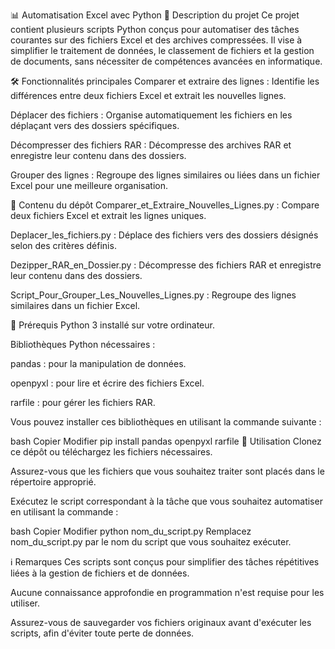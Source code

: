 📊 Automatisation Excel avec Python
🧾 Description du projet
Ce projet contient plusieurs scripts Python conçus pour automatiser des tâches courantes sur des fichiers Excel et des archives compressées. Il vise à simplifier le traitement de données, le classement de fichiers et la gestion de documents, sans nécessiter de compétences avancées en informatique.

🛠️ Fonctionnalités principales
Comparer et extraire des lignes : Identifie les différences entre deux fichiers Excel et extrait les nouvelles lignes.

Déplacer des fichiers : Organise automatiquement les fichiers en les déplaçant vers des dossiers spécifiques.

Décompresser des fichiers RAR : Décompresse des archives RAR et enregistre leur contenu dans des dossiers.

Grouper des lignes : Regroupe des lignes similaires ou liées dans un fichier Excel pour une meilleure organisation.

📂 Contenu du dépôt
Comparer_et_Extraire_Nouvelles_Lignes.py : Compare deux fichiers Excel et extrait les lignes uniques.

Deplacer_les_fichiers.py : Déplace des fichiers vers des dossiers désignés selon des critères définis.

Dezipper_RAR_en_Dossier.py : Décompresse des fichiers RAR et enregistre leur contenu dans des dossiers.

Script_Pour_Grouper_Les_Nouvelles_Lignes.py : Regroupe des lignes similaires dans un fichier Excel.

🚀 Prérequis
Python 3 installé sur votre ordinateur.

Bibliothèques Python nécessaires :

pandas : pour la manipulation de données.

openpyxl : pour lire et écrire des fichiers Excel.

rarfile : pour gérer les fichiers RAR.

Vous pouvez installer ces bibliothèques en utilisant la commande suivante :

bash
Copier
Modifier
pip install pandas openpyxl rarfile
🧪 Utilisation
Clonez ce dépôt ou téléchargez les fichiers nécessaires.

Assurez-vous que les fichiers que vous souhaitez traiter sont placés dans le répertoire approprié.

Exécutez le script correspondant à la tâche que vous souhaitez automatiser en utilisant la commande :

bash
Copier
Modifier
python nom_du_script.py
Remplacez nom_du_script.py par le nom du script que vous souhaitez exécuter.

ℹ️ Remarques
Ces scripts sont conçus pour simplifier des tâches répétitives liées à la gestion de fichiers et de données.

Aucune connaissance approfondie en programmation n'est requise pour les utiliser.

Assurez-vous de sauvegarder vos fichiers originaux avant d'exécuter les scripts, afin d'éviter toute perte de données.
